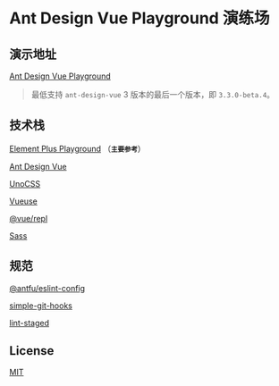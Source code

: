 # Ant Design Vue Playground 演练场

## 演示地址

[Ant Design Vue Playground](https://huangmingfu.github.io/ant-design-vue-playground)

> 最低支持 `ant-design-vue` 3 版本的最后一个版本，即 `3.3.0-beta.4`。

## 技术栈

[Element Plus Playground](https://github.com/element-plus/element-plus-playground) （**`主要参考`**）

[Ant Design Vue](https://github.com/vueComponent/ant-design-vue)

[UnoCSS](https://github.com/antfu/unocss)

[Vueuse](https://github.com/vueuse/vueuse)

[@vue/repl](https://github.com/vuejs/repl)

[Sass](https://github.com/sass/sass)

## 规范

[@antfu/eslint-config](https://github.com/antfu/eslint-config)

[simple-git-hooks](https://github.com/toplenboren/simple-git-hooks)

[lint-staged](https://github.com/lint-staged/lint-staged)

## License

[MIT](./LICENSE)
